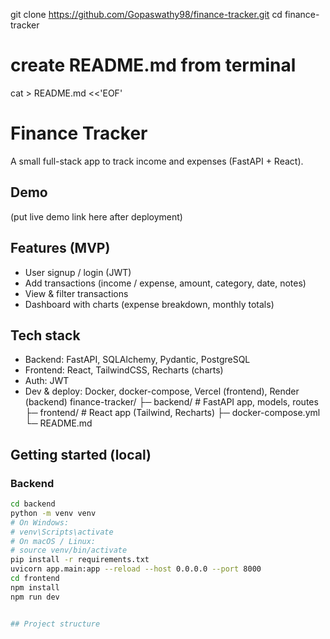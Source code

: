 git clone https://github.com/Gopaswathy98/finance-tracker.git
cd finance-tracker

# create README.md from terminal
cat > README.md <<'EOF'
# Finance Tracker

A small full-stack app to track income and expenses (FastAPI + React).

## Demo
(put live demo link here after deployment)

## Features (MVP)
- User signup / login (JWT)
- Add transactions (income / expense, amount, category, date, notes)
- View & filter transactions
- Dashboard with charts (expense breakdown, monthly totals)

## Tech stack
- Backend: FastAPI, SQLAlchemy, Pydantic, PostgreSQL
- Frontend: React, TailwindCSS, Recharts (charts)
- Auth: JWT
- Dev & deploy: Docker, docker-compose, Vercel (frontend), Render (backend)
finance-tracker/
├─ backend/ # FastAPI app, models, routes
├─ frontend/ # React app (Tailwind, Recharts)
├─ docker-compose.yml
└─ README.md

## Getting started (local)
### Backend
```bash
cd backend
python -m venv venv
# On Windows:
# venv\Scripts\activate
# On macOS / Linux:
# source venv/bin/activate
pip install -r requirements.txt
uvicorn app.main:app --reload --host 0.0.0.0 --port 8000
cd frontend
npm install
npm run dev


## Project structure
